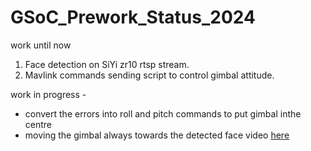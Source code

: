 # GSoC_Prework_Status_2024

work until now
1. Face detection on SiYi zr10 rtsp stream.
2. Mavlink commands sending script to control gimbal attitude.

work in progress -

- convert the errors into roll and pitch commands to put gimbal inthe centre
- moving the gimbal always towards the detected face video [here](https://youtu.be/tM6IkCjgkvE)
